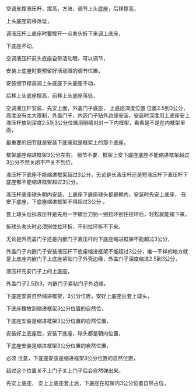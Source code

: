 空调支撑液压杆，撑高，方法，调节上头底座，后移撑高，

上头底座前移落低，


调液压杆上底座时要撑开一点套头拆下来调上底座，


下底座不动，


空调液压杆前头底座自带活动眼，可以调节，

安装上底座时要预留好活动眼的调节位置，



安装细节撑高调上头底座下头底座不动，


后移上头底座撑高，前移上头底座落低，





空调液压杆安装，先安上面，外盖门子底座，
上底座深度位置
位置2.5到3公分，高度没有太大限制，外盖门子，内嵌门子贴外边缘安装，安装时深度用上底座安上液压杆放到深度2.5到3公分位置用眼睛对对一下内框架，看看是不是在内框架里面，

最重要的细节就是安装下底座就是框架上的那个底座，

框架底座缩进框架3公分左右，
细节不要，框架上安下底座底座不能缩进框架超过3公分不然关闭不严关不到位，

液压杆下底座不能缩进框架超过3公分，无论是长液压杆还是短液压杆下液压杆下底座都不能缩进框架超过3公分，


液压杆底座球头朝内安装，上底座下底座球头都是朝内，安装时先安上底座，
在安下底座，下底座缩进框架不得超过3公分
，


套上球头后拆液压杆是先用一字螺丝刀别一别拉环别住拉环后，轻松就能摘下来，

拆球头套头时必须别住拉环拆，不别拉环拆不下来，


无论是外壳盖门子还是内嵌门子液压杆的下底座缩进框架不能超过3公分，

外盖门子内嵌门子安装液压杆下底座缩进框架不能超过3公分，唯一不样的地方就是上底座内嵌门子上底座紧贴门子外壳边缘，外盖门子深度缩进2.5到3公分，



液压杆先安门子上的上底座，

外盖门子2.5到3，内嵌门子紧贴门子外边缘，


下底座安装自然缩进框架，3公分位置，安好上底座后套上球头，


下底座摆放到缩进框架3公分位置的自然位，


下底座安装是缩进框架3公分位置的自然位置，



安装好上底座后，安装下底座，球头都是朝内位置，




下底座安装是缩进框架3公分位置的自然位置，


必须  注意，下底座安装是缩进框架3公分位置的自然位置，

超过这个位置关不上门子关上门子后会自然弹出来。


先安上底座，  安上上底座套上后，下底座在框架内3公分位置自然占位，









